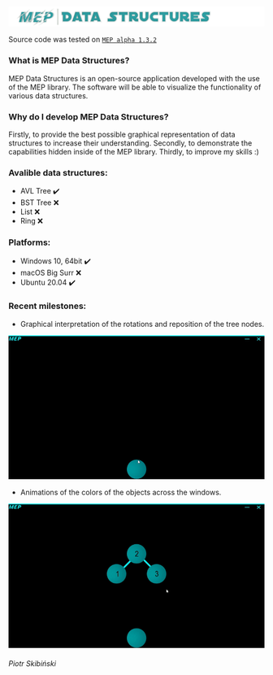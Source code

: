 ![Logo](https://github.com/Middle-Europe-Productions/MEP-Data-Structures/blob/main/readme-data/logo.png)

Source code was tested on [`MEP alpha 1.3.2`](https://github.com/Middle-Europe-Productions/MEP)
### What is MEP Data Structures?
MEP Data Structures is an open-source application developed with the use of the MEP library. The software will be able to visualize the functionality of various data structures.
### Why do I develop MEP Data Structures?
Firstly, to provide the best possible graphical representation of data structures to increase their understanding. 
Secondly, to demonstrate the capabilities hidden inside of the MEP library. 
Thirdly, to improve my skills :)
### Avalible data structures:
- AVL Tree ✔️
- BST Tree ❌
- List ❌
- Ring ❌
### Platforms:
- Windows 10, 64bit ✔️
- macOS Big Surr ❌
- Ubuntu 20.04 ✔️
### Recent milestones:
 - Graphical interpretation of the rotations and reposition of the tree nodes.

![Rotation](https://github.com/Middle-Europe-Productions/MEP-Data-Structures/blob/main/readme-data/rotations.gif)
 - Animations of the colors of the objects across the windows.

![Color](https://github.com/Middle-Europe-Productions/MEP-Data-Structures/blob/main/readme-data/colors.gif)

###### Piotr Skibiński